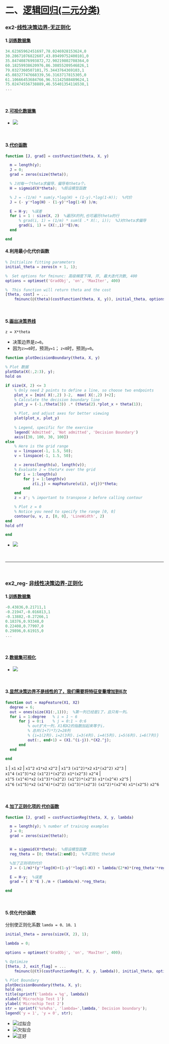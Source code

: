 # 二、[逻辑回归(二元分类)](https://github.com/MeiMeng/ML-AndrewNG/tree/master/ML_ex2)
### ex2-[线性决策边界-无正则化](https://github.com/MeiMeng/ML-AndrewNG/blob/master/ML_ex2/ex2.m)
#### 1.[训练数据集](https://github.com/MeiMeng/ML-AndrewNG/blob/master/ML_ex2/ex2data1.txt)
```matlab
34.62365962451697,78.0246928153624,0
30.28671076822607,43.89499752400101,0
35.84740876993872,72.90219802708364,0
60.18259938620976,86.30855209546826,1
79.0327360507101,75.3443764369103,1
45.08327747668339,56.3163717815305,0
61.10666453684766,96.51142588489624,1
75.02474556738889,46.55401354116538,1
...
```

&nbsp;
&nbsp;

#### 2.[可视化数据集](https://github.com/MeiMeng/ML-AndrewNG/blob/master/ML_ex2/plotData.m)
- ![](https://upload-images.jianshu.io/upload_images/6065021-3aa97fa938a1466e.png?imageMogr2/auto-orient/strip%7CimageView2/2/w/1240)

&nbsp;
&nbsp;

#### 3.[代价函数](https://github.com/MeiMeng/ML-AndrewNG/blob/master/ML_ex2/costFunction.m)
```matlab
function [J, grad] = costFunction(theta, X, y)

  m = length(y); 
  J = 0;
  grad = zeros(size(theta));

  % J对每一个theta求偏导，偏导有theta个。
  H = sigmoid(X*theta);  %假设模型函数

  % J = -(1/m) * sum(y.*log(H) + (1-y).*log(1-H));  %代价
  J = (- y'*log(H) - (1-y)'*log(1-H) )/m;

  E = H-y;  %误差
  for i = 1 : size(X, 2)  %遍历X的列,也可遍历theta的行
      % grad(i, 1) = (1/m) * sum(E .* X(:, i));  %J对theta求偏导
      grad(i, 1) = (X(:,i)'*E)/m;
  end

end
```

#### 4.利用最小化代价函数
```matlab
% Initialize fitting parameters
initial_theta = zeros(n + 1, 1);

%  Set options for fminunc: 高级梯度下降, 开, 最大迭代次数, 400
options = optimset('GradObj', 'on', 'MaxIter', 400)

%  This function will return theta and the cost 
[theta, cost] = ...
	fminunc(@(theta)(costFunction(theta, X, y)), initial_theta, options);
```

&nbsp;
&nbsp;

#### 5.[画出决策界线](https://github.com/MeiMeng/ML-AndrewNG/blob/master/ML_ex2/plotDecisionBoundary.m)
`z = X*theta`
- 决策边界是`z=0`。
- 因为`z>=0`时，预测`y=1`； `z<0`时，预测`y=0`。
```matlab
function plotDecisionBoundary(theta, X, y)

% Plot 数据
plotData(X(:,2:3), y);
hold on

if size(X, 2) <= 3
    % Only need 2 points to define a line, so choose two endpoints
    plot_x = [min( X(:,2) )-2,  max( X(:,2) )+2];
    % Calculate the decision boundary line
    plot_y = (-1./theta(3)) .* (theta(2).*plot_x + theta(1));

    % Plot, and adjust axes for better viewing
    plot(plot_x, plot_y)
    
    % Legend, specific for the exercise
    legend('Admitted', 'Not admitted', 'Decision Boundary')
    axis([30, 100, 30, 100])
else
    % Here is the grid range
    u = linspace(-1, 1.5, 50);
    v = linspace(-1, 1.5, 50);

    z = zeros(length(u), length(v));
    % Evaluate z = theta*x over the grid
    for i = 1:length(u)
        for j = 1:length(v)
            z(i,j) = mapFeature(u(i), v(j))*theta;
        end
    end
    z = z'; % important to transpose z before calling contour

    % Plot z = 0
    % Notice you need to specify the range [0, 0]
    contour(u, v, z, [0, 0], 'LineWidth', 2)
end
hold off

end
```
- ![](https://upload-images.jianshu.io/upload_images/6065021-2196c74eb6ff1cb7.png?imageMogr2/auto-orient/strip%7CimageView2/2/w/1240)

&nbsp;
&nbsp;

---

&nbsp;
&nbsp;

### ex2_reg- [非线性决策边界-正则化](https://github.com/MeiMeng/ML-AndrewNG/blob/master/ML_ex2/ex2_reg.m)
#### 1.[训练数据集](https://github.com/MeiMeng/ML-AndrewNG/blob/master/ML_ex2/ex2data2.txt)
```matlab
-0.43836,0.21711,1
-0.21947,-0.016813,1
-0.13882,-0.27266,1
0.18376,0.93348,0
0.22408,0.77997,0
0.29896,0.61915,0
...
```

&nbsp;
&nbsp;

#### 2.[数据集可视化](https://github.com/MeiMeng/ML-AndrewNG/blob/master/ML_ex2/plotData.m)
- ![](https://upload-images.jianshu.io/upload_images/6065021-72b093dbddb435ef.png?imageMogr2/auto-orient/strip%7CimageView2/2/w/1240)

&nbsp;
&nbsp;

#### 3.[显然决策边界不是线性的了，我们需要将特征变量增加到6次](https://github.com/MeiMeng/ML-AndrewNG/blob/master/ML_ex2/mapFeature.m)
```matlab
function out = mapFeature(X1, X2)
  degree = 6;
  out = ones(size(X1(:,1)));  %第一列已经是1了，且只有一列。
  for i = 1:degree   % i = 1 ~ 6
      for j = 0:i    % j = 0:1 ~ 0:6
          % out扩大一列，X1和X2的指数加起来等于i，
          % 总共(1+7)*7/2=28列
          % {i=1(2列)、i=2(3列)、i=3(4列)、i=4(5列)、i=5(6列)、i=6(7列)}
          out(:, end+1) = (X1.^(i-j)).*(X2.^j);  
      end
  end

end
```
`1`  |   `x1`  `x2`  |   `x1^2`  `x1*x2`  `x2^2`  |   `x1^3`   `(x1^2)*x2`   `x1*(x2^2)`   `x2^3`   |  
   `x1^4`  `(x1^3)*x2`   `(x1^2)*(x2^2)`   `x1*(x2^3)`    `x2^4`     |   
  `x1^5`   `(x1^4)*x2`   `(x1^3)*(x2^2)`   `(x1^2)*(x2^3)`   `x1*(x2^4)`   `x2^5`    |  
 `x1^6`   `(x1^5)*x2`   `(x1^4)*(x2^2)`   `(x1^3)*(x2^3)`   `(x1^2)*(x2^4)`   `x1*(x2^5)`    `x2^6`  

&nbsp;
&nbsp;

#### 4.[加了正则化项的 代价函数](https://github.com/MeiMeng/ML-AndrewNG/blob/master/ML_ex2/costFunctionReg.m)
```matlab
function [J, grad] = costFunctionReg(theta, X, y, lambda)

  m = length(y); % number of training examples
  J = 0;
  grad = zeros(size(theta));


  H = sigmoid(X*theta);  %假设模型函数
  reg_theta = [0; theta(2:end)];  %不正则化 theta0

  %加了正则项的代价
  J = (-1/m)*(y'*log(H)+(1-y)'*log(1-H)) + lambda/(2*m)*(reg_theta'*reg_theta);  

  E = H-y;  %误差
  grad = ( X'*E )./m + (lambda/m).*reg_theta;

end
```

&nbsp;
&nbsp;

#### 5.优化代价函数
分别使正则化系数 `lamda = 0、10、1`
```matlab
initial_theta = zeros(size(X, 2), 1);

lambda = 0;

options = optimset('GradObj', 'on', 'MaxIter', 400);

% Optimize
[theta, J, exit_flag] = ...
	fminunc(@(t)(costFunctionReg(t, X, y, lambda)), initial_theta, options);

% Plot Boundary
plotDecisionBoundary(theta, X, y);
hold on;
title(sprintf('lambda = %g', lambda))
xlabel('Microchip Test 1')
ylabel('Microchip Test 2')
str = sprintf('%s%d%s', 'lambda=',lambda,' Decision boundary');
legend('y = 1', 'y = 0', str);
```
- ![过拟合](https://upload-images.jianshu.io/upload_images/6065021-4fc6fb5fb7681670.png?imageMogr2/auto-orient/strip%7CimageView2/2/w/1240)
- ![欠拟合](https://upload-images.jianshu.io/upload_images/6065021-bb9d443ca342009e.png?imageMogr2/auto-orient/strip%7CimageView2/2/w/1240)
- ![正好](https://upload-images.jianshu.io/upload_images/6065021-56eb30cb03447da3.png?imageMogr2/auto-orient/strip%7CimageView2/2/w/1240)


